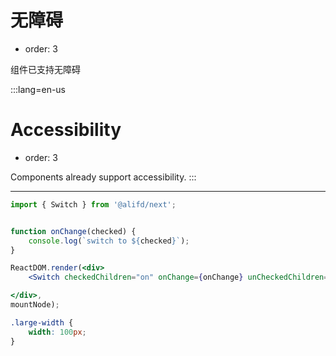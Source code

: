 # 无障碍

- order: 3

组件已支持无障碍

:::lang=en-us
# Accessibility

- order: 3

Components already support accessibility.
:::

---

````jsx
import { Switch } from '@alifd/next';


function onChange(checked) {
    console.log(`switch to ${checked}`);
}

ReactDOM.render(<div>
    <Switch checkedChildren="on" onChange={onChange} unCheckedChildren="off" aria-label="accessible switch"/>

</div>,
mountNode);
````

````css
.large-width {
    width: 100px;
}
````